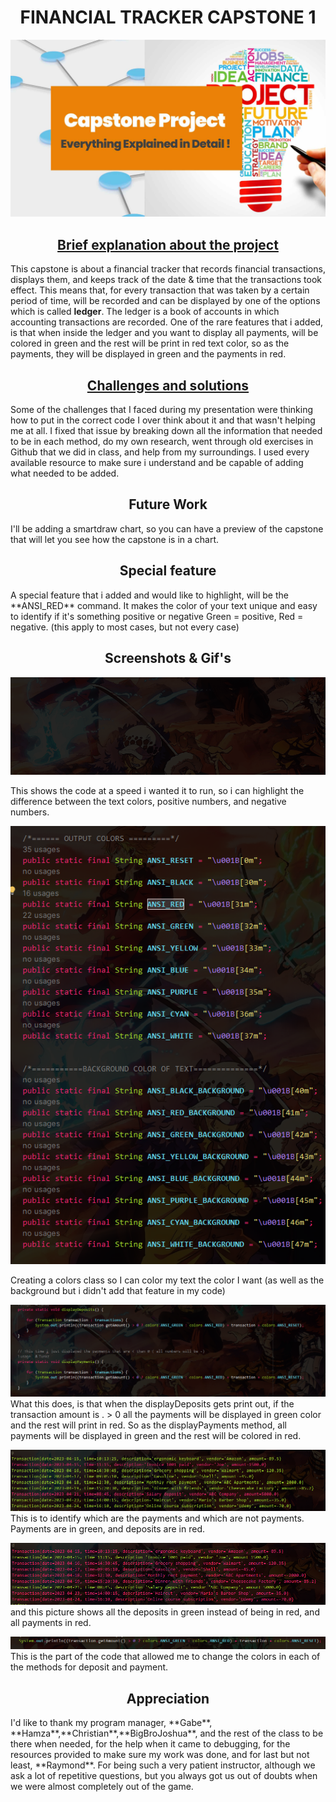 <h1 style="text-align: center;"> FINANCIAL TRACKER CAPSTONE 1</h1>

![Capstone-Project 2.jpg](imgs%2FCapstone-Project%202.jpg)
<u>
<h2 style="text-align: center;"> Brief explanation about the project</h2></u>
This capstone is about a financial tracker that records financial transactions, displays them,
and keeps track of the date & time that the transactions took effect. This means that, for every 
transaction that was taken by a certain period of time, will be recorded and can be displayed by 
one of the options which is called <strong>ledger</strong>. The ledger is a book of accounts in which accounting 
transactions are recorded. One of the rare features that i added, is that when inside the ledger and 
you want to display all payments, will be colored in green and the rest will be print in red text color,
so as the payments, they will be displayed in green and the payments in red.
<u>
<h2 style="text-align: center;"> Challenges and solutions </h2></u>
Some of the challenges that I faced during my presentation were thinking how to put in the correct code
I over think about it and that wasn't helping me at all. I fixed that issue by breaking down all
the information that needed to be in each method, do my own research, went through old exercises in Github
that we did in class, and help from my surroundings. I used every available resource to make sure i 
understand and be capable of adding what needed to be added.
<h2 style="text-align: center;"> Future Work </h2></u>
I'll be adding a smartdraw chart, so you can have a preview of the capstone that will let you see how
the capstone is in a chart.
<h2 style="text-align: center;"> Special feature </h2></u>
A special feature that i added and would like to highlight, will be the **ANSI_RED** command.
It makes the color of your text unique and easy to identify if it's something positive or negative
Green = positive, Red = negative. (this apply to most cases, but not every case)
<h2 style="text-align: center;"> Screenshots & Gif's </h2></u>

![Animation.gif](./imgs/Animation.gif)

This shows the code at a speed i wanted it to run, so i can highlight the difference between the 
text colors, positive numbers, and negative numbers.

![img_1.png](img_1.png)
  
Creating a colors class so I can color my text the color I want (as well as the background but 
i didn't add that feature in my code)

![img_2.png](img_2.png)
What this does, is that when the displayDeposits gets print out, if the transaction amount is 
  . > 0 all the payments will be displayed in green color and the rest will print in red. So as 
the displayPayments method, all payments will be displayed in green and the rest will be colored in red.

![img_3.png](img_3.png)
This is to identify which are the payments and which are not payments. Payments are in green, and deposits are in red.

![payments.png](imgs%2Fpayments.png)
and this picture shows all the deposits in green instead of being in red, and all payments in red.

![img_4.png](img_4.png)
This is the part of the code that allowed me to change the colors in each of the methods for deposit and payment.

<h2 style="text-align: center;"> Appreciation </h2></u>
I'd like to thank my program manager, **Gabe**, **Hamza**,**Christian**,**BigBroJoshua**, and the rest of the class
to be there when needed, for the help when it came to debugging, for the resources provided to make sure my work 
was done, and for last but not least, **Raymond**. For being such a very patient instructor, although we ask a lot of 
repetitive questions, but you always got us out of doubts when we were almost completely out of the game.

